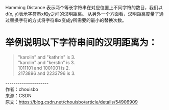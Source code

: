 Hamming Distance 表示两个等长字符串在对应位置上不同字符的数目，我们以d(x, y)表示字符串x和y之间的汉明距离。
从另外一个方面看，汉明距离度量了通过替换字符的方式将字符串x变成y所需要的最小的替换次数。

# 举例说明以下字符串间的汉明距离为：
> "karolin" and "kathrin" is 3. </br>
> "karolin" and "kerstin" is 3.</br>
> 1011101 and 1001001 is 2.</br>
> 2173896 and 2233796 is 3.</br>

--------------------- </br> 
作者：chouisbo </br>
来源：CSDN </br>
原文：https://blog.csdn.net/chouisbo/article/details/54906909 
